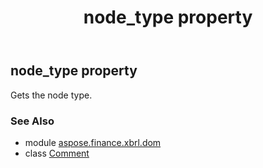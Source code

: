 ﻿---
title: node_type property
second_title: Aspose.Finance for Python via .NET API References
description: 
type: docs
weight: 280
url: /python-net/aspose.finance.xbrl.dom/comment/node_type/
is_root: false
---

## node_type property


Gets the node type.

### See Also
* module [aspose.finance.xbrl.dom](../../)
* class [Comment](/finance/python-net/aspose.finance.xbrl.dom/comment)
